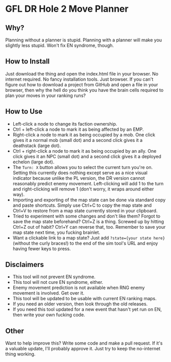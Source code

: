 # GFL DR Hole 2 Move Planner

## Why?

Planning without a planner is stupid. Planning with a planner will make you slightly less stupid. Won't fix EN syndrome, though.

## How to Install

Just download the thing and open the index.html file in your browser. No internet required. No fancy installation tools. Just browser. If you can't figure out how to download a project from GitHub and open a file in your browser, then why the hell do you think you have the brain cells required to plan your moves in your ranking runs?

## How to Use

- Left-click a node to change its faction ownership.
- Ctrl + left-click a node to mark it as being affected by an EMP.
- Right-click a node to mark it as being occupied by a mob. One click gives it a normal mob (small dot) and a second click gives it a deathstack (large dot).
- Ctrl + right-click a node to mark it as being occupied by an ally. One click gives it an NPC (small dot) and a second click gives it a deployed echelon (large dot).
- The `Turn: X` button allows you to select the current turn you're on. Setting this currently does nothing except serve as a nice visual indicator because unlike the PL version, the DR version cannot reasonably predict enemy movement. Left-clicking will add 1 to the turn and right-clicking will remove 1 (don't worry, it wraps around either way).
- Importing and exporting of the map state can be done via standard copy and paste shortcuts. Simply use Ctrl+C to copy the map state and Ctrl+V to restore from a map state currently stored in your clipboard.
- Tried to experiment with some changes and don't like them? Forgot to save the map state beforehand? Ctrl+Z is a thing. Screwed up by hitting Ctrl+Z out of habit? Ctrl+Y can reverse that, too. Remember to save your map state next time, you fucking brainlet.
- Want a clickable link to a map state? Just add `?state={your state here}` (without the curly braces!) to the end of the sim tool's URL and enjoy having fewer keys to press.

## Disclaimers

- This tool will not prevent EN syndrome.
- This tool will not cure EN syndrome, either.
- Enemy movement prediction is not available when RNG enemy movement is involved. Get over it.
- This tool will be updated to be usable with current EN ranking maps.
- If you need an older version, then look through the old releases.
- If you need this tool updated for a new event that hasn't yet run on EN, then write your own fucking code.

## Other

Want to help improve this? Write some code and make a pull request. If it's a valuable update, I'll probably approve it. Just try to keep the no-internet thing working.
